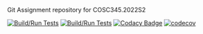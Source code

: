 Git Assignment repository for COSC345.2022S2

[![Build/Run Tests](https://github.com/publicgitforcosc/assignments/actions/workflows/ios.yml/badge.svg)](https://github.com/publicgitforcosc/assignments/actions/workflows/ios.yml)
[![Build/Run Tests](https://github.com/publicgitforcosc/assignments/actions/workflows/ios.yml/badge.svg)](https://github.com/publicgitforcosc/assignments/actions/workflows/ios.yml)
[![Codacy Badge](https://app.codacy.com/project/badge/Grade/a76f61ddbcfa4917b1d00d64c9d700bd)](https://www.codacy.com/gh/publicgitforcosc/assignments/dashboard?utm_source=github.com&amp;utm_medium=referral&amp;utm_content=publicgitforcosc/assignments&amp;utm_campaign=Badge_Grade)
[![codecov](https://codecov.io/gh/publicgitforcosc/assignments/branch/main/graph/badge.svg?token=CWJ92M13ZK)](https://codecov.io/gh/publicgitforcosc/assignments)
